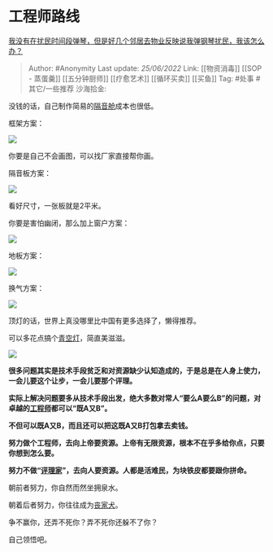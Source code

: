 # 工程师路线
[我没有在扰民时间段弹琴，但是好几个邻居去物业反映说我弹钢琴扰民，我该怎么办？](https://www.zhihu.com/question/370078227/answer/2542170948)

> Author: #Anonymity
> Last update: *25/06/2022*
> Link: [[物资消毒]] [[SOP - 蒸蛋羹]] [[五分钟厨师]] [[疗愈艺术]] [[循环买卖]] [[买鱼]]
> Tag: #处事 #其它/一些推荐
> 沙海拾金:

没钱的话，自己制作简易的[隔音舱](https://www.zhihu.com/search?q=%E9%9A%94%E9%9F%B3%E8%88%B1&search_source=Entity&hybrid_search_source=Entity&hybrid_search_extra=%7B%22sourceType%22%3A%22answer%22%2C%22sourceId%22%3A2542170948%7D)成本也很低。

框架方案：

![](https://pic2.zhimg.com/50/v2-3c2a75cf74fc67b67da06bbf18177323_720w.jpg?source=1940ef5c)

你要是自己不会画图，可以找厂家直接帮你画。

隔音板方案：

![](https://pic1.zhimg.com/50/v2-39d022b99fa4a1dda62e678c33877e8b_720w.jpg?source=1940ef5c)

看好尺寸，一张板就是2平米。

你要是害怕幽闭，那么加上窗户方案：

![](https://pic1.zhimg.com/50/v2-58cae4af31e449e99bb98714ffdd2b31_720w.jpg?source=1940ef5c)

地板方案：

![](https://pic3.zhimg.com/50/v2-9cd15c48b4aa6c2e1f6f27bbe098d721_720w.jpg?source=1940ef5c)

换气方案：

![](https://pic3.zhimg.com/50/v2-ddc0abcbe245512a3c8c9d7d55044657_720w.jpg?source=1940ef5c)

顶灯的话，世界上真没哪里比中国有更多选择了，懒得推荐。

可以多花点搞个[青空灯](https://www.zhihu.com/search?q=%E9%9D%92%E7%A9%BA%E7%81%AF&search_source=Entity&hybrid_search_source=Entity&hybrid_search_extra=%7B%22sourceType%22%3A%22answer%22%2C%22sourceId%22%3A2542170948%7D)，简直美滋滋。

![](https://pica.zhimg.com/50/v2-5d51e235d88fba0669d59160e774990a_720w.jpg?source=1940ef5c)

**很多问题其实是技术手段贫乏和对资源缺少认知造成的，于是总是在人身上使力，一会儿要这个让步，一会儿要那个评理。**

**实际上解决问题要多从技术手段出发，绝大多数对常人“要么A要么B”的问题，对卓越的[工程师](https://www.zhihu.com/search?q=%E5%B7%A5%E7%A8%8B%E5%B8%88&search_source=Entity&hybrid_search_source=Entity&hybrid_search_extra=%7B%22sourceType%22%3A%22answer%22%2C%22sourceId%22%3A2542170948%7D)都可以“既A又B”。**

**不但可以既A又B，而且还可以把这既A又B打包拿去卖钱。**

**努力做个工程师，去向上帝要资源。上帝有无限资源，根本不在乎多给你点，只要你想到怎么要。**

**努力不做“[评理家](https://www.zhihu.com/search?q=%E8%AF%84%E7%90%86%E5%AE%B6&search_source=Entity&hybrid_search_source=Entity&hybrid_search_extra=%7B%22sourceType%22%3A%22answer%22%2C%22sourceId%22%3A2542170948%7D)”，去向人要资源。人都是活难民，为块铁皮都要跟你拼命。**

朝前者努力，你自然而然坐拥泉水。

朝着后者努力，你往往成为[丧家犬](https://www.zhihu.com/search?q=%E4%B8%A7%E5%AE%B6%E7%8A%AC&search_source=Entity&hybrid_search_source=Entity&hybrid_search_extra=%7B%22sourceType%22%3A%22answer%22%2C%22sourceId%22%3A2542170948%7D)。

争不赢你，还弄不死你？弄不死你还躲不了你？

自己领悟吧。
